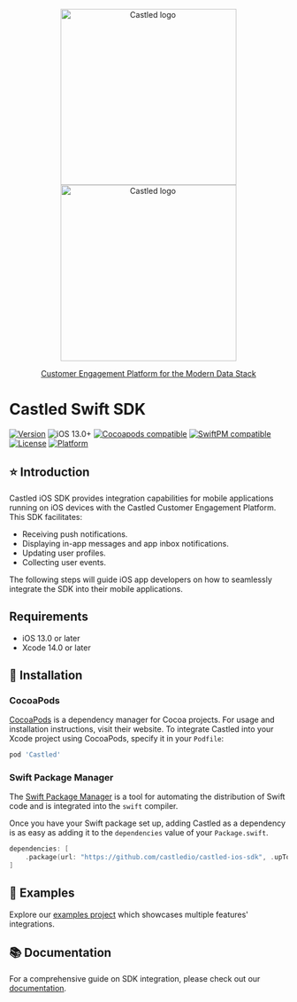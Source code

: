 <p align="center">
  <a href="https://castled.io/#gh-light-mode-only">
    <img src="https://cdn.castled.io/logo/castled_logo_light_mode.png" width="318px" alt="Castled logo" />
  </a>
  <a href="https://castled.io/#gh-dark-mode-only">
    <img src="https://cdn.castled.io/logo/castled_logo_dark_mode.png" width="318px" alt="Castled logo" />
    <p align="center">Customer Engagement Platform for the Modern Data Stack</p>
  </a>
</p>

# Castled Swift SDK  
[![Version](https://img.shields.io/cocoapods/v/Castled.svg?style=flat)](https://cocoapods.org/pods/Castled)
![iOS 13.0+](https://img.shields.io/badge/iOS-13.0+-blue.svg)
[![Cocoapods compatible](https://img.shields.io/badge/Cocoapods-compatible-brightgreen.svg)](https://cocoapods.org/pods/Castled)
[![SwiftPM compatible](https://img.shields.io/badge/SwiftPM-compatible-brightgreen.svg)](https://swift.org/package-manager/)
[![License](https://img.shields.io/cocoapods/l/Castled.svg?style=flat)](https://github.com/castledio/castled-ios-sdk/blob/main/LICENSE)
[![Platform](https://img.shields.io/cocoapods/p/Castled.svg?style=flat)](https://docs.castled.io/developer-resources/sdk-integration/ios/installation)

## ⭐ Introduction

Castled iOS SDK provides integration capabilities for mobile applications running on iOS devices with the Castled Customer Engagement Platform. This SDK facilitates:
- Receiving push notifications.
- Displaying in-app messages and app inbox notifications.
- Updating user profiles.
- Collecting user events.

The following steps will guide iOS app developers on how to seamlessly integrate the SDK into their mobile applications.

## Requirements

- iOS 13.0 or later
- Xcode 14.0 or later

## 🎢 Installation

### CocoaPods

[CocoaPods](https://cocoapods.org) is a dependency manager for Cocoa projects. For usage and installation instructions, visit their website. To integrate Castled into your Xcode project using CocoaPods, specify it in your `Podfile`:

```ruby
pod 'Castled'
```

### Swift Package Manager

The [Swift Package Manager](https://swift.org/package-manager/) is a tool for automating the distribution of Swift code and is integrated into the `swift` compiler.

Once you have your Swift package set up, adding Castled as a dependency is as easy as adding it to the `dependencies` value of your `Package.swift`.

```swift
dependencies: [
    .package(url: "https://github.com/castledio/castled-ios-sdk", .upToNextMajor(from: "4.4.1"))
]
```
## 🎁 Examples

Explore our [examples project](https://github.com/castledio/castled-ios-sdk/tree/main/Example) which showcases multiple features' integrations.


## 📚 Documentation

For a comprehensive guide on SDK integration, please check out our [documentation](https://docs.castled.io/developer-resources/sdk-integration/ios/initialization "Castled Developer Documentation").
